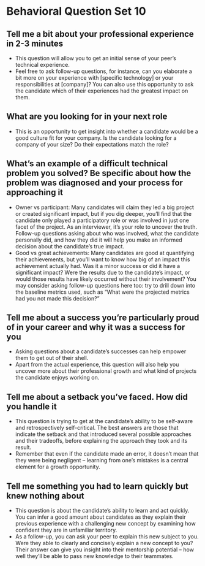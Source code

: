 # Behavioral Question Set 10

## Tell me a bit about your professional experience in 2-3 minutes

* This question will allow you to get an initial sense of your peer’s technical experience.
* Feel free to ask follow-up questions, for instance, can you elaborate a bit more on your experience with [specific technology] or your responsibilities at [company]? You can also use this opportunity to ask the candidate which of their experiences had the greatest impact on them.

## What are you looking for in your next role

* This is an opportunity to get insight into whether a candidate would be a good culture fit for your company. Is the candidate looking for a company of your size? Do their expectations match the role?

## What’s an example of a difficult technical problem you solved? Be specific about how the problem was diagnosed and your process for approaching it

* Owner vs participant: Many candidates will claim they led a big project or created significant impact, but if you dig deeper, you’ll find that the candidate only played a participatory role or was involved in just one facet of the project. As an interviewer, it’s your role to uncover the truth. Follow-up questions asking about who was involved, what the candidate personally did, and how they did it will help you make an informed decision about the candidate’s true impact.
* Good vs great achievements: Many candidates are good at quantifying their achievements, but you’ll want to know how big of an impact this achievement actually had. Was it a minor success or did it have a significant impact? Were the results due to the candidate’s impact, or would those results have likely occurred without their involvement? You may consider asking follow-up questions here too: try to drill down into the baseline metrics used, such as “What were the projected metrics had you not made this decision?”

## Tell me about a success you’re particularly proud of in your career and why it was a success for you

* Asking questions about a candidate’s successes can help empower them to get out of their shell.
* Apart from the actual experience, this question will also help you uncover more about their professional growth and what kind of projects the candidate enjoys working on.

## Tell me about a setback you’ve faced. How did you handle it

* This question is trying to get at the candidate’s ability to be self-aware and retrospectively self-critical. The best answers are those that indicate the setback and that introduced several possible approaches and their tradeoffs, before explaining the approach they took and its result.
* Remember that even if the candidate made an error, it doesn’t mean that they were being negligent – learning from one’s mistakes is a central element for a growth opportunity.

## Tell me something you had to learn quickly but knew nothing about

* This question is about the candidate’s ability to learn and act quickly. You can infer a good amount about candidates as they explain their previous experience with a challenging new concept by examining how confident they are in unfamiliar territory.
* As a follow-up, you can ask your peer to explain this new subject to you. Were they able to clearly and concisely explain a new concept to you? Their answer can give you insight into their mentorship potential – how well they’ll be able to pass new knowledge to their teammates.